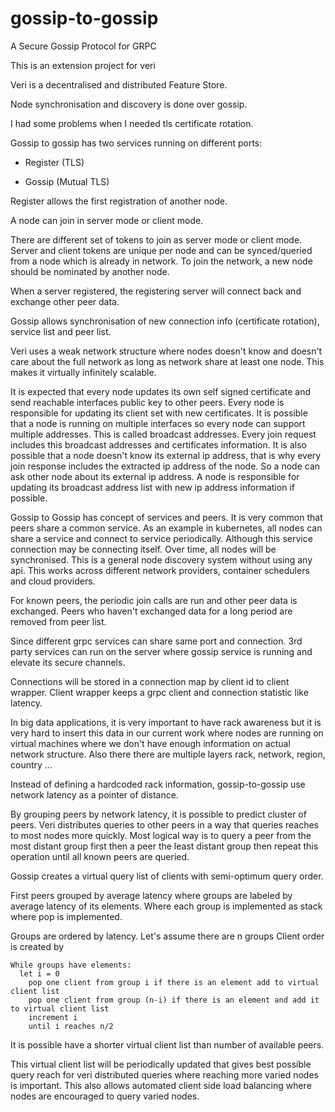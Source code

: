 # gossip-to-gossip

A Secure Gossip Protocol for GRPC

This is an extension project for veri

Veri is a decentralised and distributed Feature Store.

Node synchronisation and discovery is done over gossip.

I had some problems when I needed tls certificate rotation.

Gossip to gossip has two services running on different ports:

* Register (TLS)

* Gossip (Mutual TLS)

Register allows the first registration of another node.

A node can join in server mode or client mode.

There are different set of tokens to join as server mode or client mode.
Server and client tokens are unique per node and can be synced/queried from a node which is already in network.
To join the network, a new node should be nominated by another node.

When a server registered, the registering server will connect back and exchange other peer data.

Gossip allows synchronisation of new connection info (certificate rotation), service list and peer list.

Veri uses a weak network structure where nodes doesn't know and doesn't care about the full network as long as network share at least one node. This makes it virtually infinitely scalable.


It is expected that every node updates its own self signed certificate and send reachable interfaces public key to other peers. Every node is responsible for updating its client set with new certificates. It is possible that a node is running on multiple interfaces so every node can support multiple addresses. This is called broadcast addresses. Every join request includes this broadcast addresses and certificates information. It is also possible that a node doesn't know its external ip address, that is why every join response includes the extracted ip address of the node. So a node can ask other node about its external ip address. A node is responsible for updating its broadcast address list with new ip address information if possible.

Gossip to Gossip has concept of services and peers. It is very common that peers share a common service. As an example in kubernetes, all nodes can share a service and connect to service periodically. Although this service connection may be connecting itself. Over time, all nodes will be synchronised. This is a general node discovery system without using any api. This works across different network providers, container schedulers and cloud providers.

For known peers, the periodic join calls are run and other peer data is exchanged. Peers who haven't exchanged data for a long period are removed from peer list.

Since different grpc services can share same port and connection.
3rd party services can run on the server where gossip service is running and elevate its secure channels.


Connections will be stored in a connection map by client id to client wrapper.
Client wrapper keeps a grpc client and connection statistic like latency.

In big data applications, it is very important to have rack awareness but it is very hard to insert this data in our current work where nodes are running on virtual machines where we don't have enough information on actual network structure. Also there there are multiple layers rack, network, region, country ...

Instead of defining a hardcoded rack information, gossip-to-gossip use network latency as a pointer of distance.

By grouping peers by network latency, it is possible to predict cluster of peers.
Veri distributes queries to other peers in a way that queries reaches to most nodes more quickly. Most logical way is to query a peer from the most distant group first then a peer the least distant group then repeat this operation until all known peers are queried.

Gossip creates a virtual query list of clients with semi-optimum query order.

First peers grouped by average latency where groups are labeled by average latency of its elements. Where each group is implemented as stack where pop is implemented.

Groups are ordered by latency.
Let's assume there are n groups
Client order is created by
```
While groups have elements:
  let i = 0
    pop one client from group i if there is an element add to virtual client list
    pop one client from group (n-i) if there is an element and add it to virtual client list
    increment i
    until i reaches n/2
```

It is possible have a shorter virtual client list than number of available peers.

This virtual client list will be periodically updated that gives best possible query reach for veri distributed queries where reaching more varied nodes is important. This also allows automated client side load balancing where nodes are encouraged to query varied nodes.
